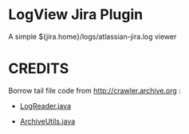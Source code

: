 LogView Jira Plugin
===================

A simple ${jira.home}/logs/atlassian-jira.log viewer

CREDITS
=======
Borrow tail file code from http://crawler.archive.org :

- [LogReader.java](http://crawler.archive.org/xref/org/archive/crawler/util/LogReader.html)

- [ArchiveUtils.java](http://crawler.archive.org/xref/org/archive/util/ArchiveUtils.html)